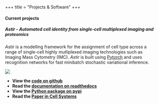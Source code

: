 +++
title = "Projects & Software"
+++

#### Current projects

##### Astir - Automated cell identity from single-cell multiplexed imaging and proteomics

_Astir_ is a modelling framework for the assignment of cell type across a range of single-cell highly mutliplexed imaging technologies such as Imaging Mass Cytometry (IMC). _Astir_ is built using [Pytorch](https://pytorch.org/docs/stable/torch.html) and uses recognition networks for fast minibatch stochastic variational inference.

<img src="https://www.camlab.ca/img/astir.png">

* **View the [code on github](https://www.github.com/camlab-bioml/astir)**
* **Read the [documentation on readthedocs](https://astir.readthedocs.io/en/latest/)**
* **View the [Python package on pypi](https://pypi.org/project/astir/)**
* **Read the [Paper in Cell Systems](https://www.sciencedirect.com/science/article/abs/pii/S2405471221003355)**


